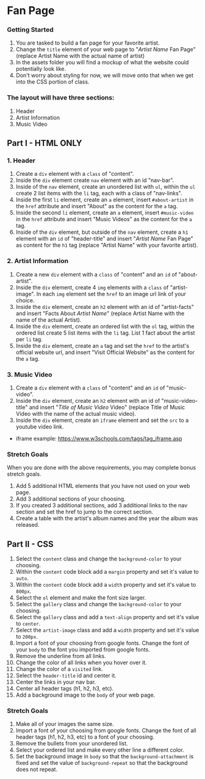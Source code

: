# Fan Page

### Getting Started

1. You are tasked to build a fan page for your favorite artist.
2. Change the `title` element of your web page to "_Artist Name_ Fan Page" (replace Artist Name with the actual name of artist)
3. In the assets folder you will find a mockup of what the website could potentially look like.
4. Don't worry about styling for now, we will move onto that when we get into the CSS portion of class.

### The layout will have three sections:

1. Header
2. Artist Information
3. Music Video

## Part I - HTML ONLY

### 1. Header

1. Create a `div` element with a `class` of "content".
2. Inside the `div` element create `nav` element with an id "nav-bar".
3. Inside of the `nav` element, create an unordered list with `ul`, within the `ul` create 2 list items with the `li` tag, each with a class of "nav-links".
4. Inside the first `li` element, create an `a` element, insert `#about-artist` in the `href` attribute and insert "About" as the content for the `a` tag.
5. Inside the second `li` element, create an `a` element, insert `#music-video` in the `href` attribute and insert "Music Videos" as the content for the `a` tag.
6. Inside of the `div` element, but outside of the `nav` element, create a `h1` element with an `id` of "header-title" and insert "_Artist Name_ Fan Page" as content for the `h1` tag (replace "Artist Name" with your favorite artist).

### 2. Artist Information

1. Create a new `div` element with a `class` of "content" and an `id` of "about-artist".
2. Inside the `div` element, create 4 `img` elements with a `class` of "artist-image". In each `img` element set the `href` to an image url link of your choice.
3. Inside the `div` element, create an `h2` element with an id of "artist-facts" and insert "Facts About _Artist Name_" (replace Artist Name with the name of the actual Artist).
4. Inside the `div` element, create an ordered list with the `ol` tag, within the ordered list create 5 list items with the `li` tag. List 1 fact about the artist per `li` tag.
5. Inside the `div` element, create an `a` tag and set the `href` to the artist's official website url, and insert "Visit Official Website" as the content for the `a` tag.

### 3. Music Video

1. Create a `div` element with a `class` of "content" and an `id` of "music-video".
2. Inside the `div` element, create an `h2` element with an id of "music-video-title" and insert "_Title of Music Video_ Video" (replace Title of Music Video with the name of the actual music video).
3. Inside the `div` element, create an `iframe` element and set the `src` to a youtube video link.
  - iframe example: https://www.w3schools.com/tags/tag_iframe.asp

### Stretch Goals

When you are done with the above requirements, you may complete bonus stretch goals.

1. Add 5 additional HTML elements that you have not used on your web page.
2. Add 3 additional sections of your choosing.
3. If you created 3 additional sections, add 3 additional links to the nav section and set the href to jump to the correct section.
4. Create a table with the artist's album names and the year the album was released.


## Part II - CSS

1. Select the `content` class and change the `background-color` to your choosing.
2. Within the `content` code block add a `margin` property and set it's value to `auto`.
3. Within the `content` code block add a `width` property and set it's value to `800px`.
4. Select the `ol` element and make the font size larger.
5. Select the `gallery` class and change the `background-color` to your choosing.
6. Select the `gallery` class and add a `text-align` property and set it's value to `center`.
7. Select the `artist-image` class and add a `width` property and set it's value to `200px`.
8. Import a font of your choosing from google fonts. Change the font of your `body` to the font you imported from google fonts.
9. Remove the underline from all links.
10. Change the color of all links when you hover over it.
11. Change the color of a `visited` link.
12. Select the `header-title` id and center it.
13. Center the links in your nav bar.
14. Center all header tags (h1, h2, h3, etc).
15. Add a background image to the `body` of your web page.

### Stretch Goals

1. Make all of your images the same size.
2. Import a font of your choosing from google fonts. Change the font of all header tags (h1, h2, h3, etc) to a font of your choosing.
3. Remove the bullets from your unordered list.
4. Select your ordered list and make every other line a different color.
5. Set the background image in `body` so that the `background-attachment` is fixed and set the value of `background-repeat` so that the background does not repeat. 
